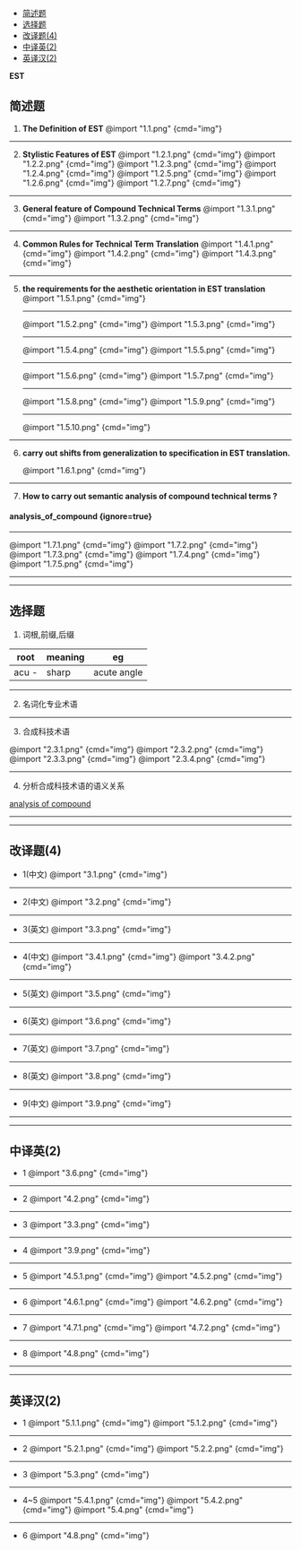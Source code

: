 
<!-- @import "[TOC]" {cmd="toc" depthFrom=1 depthTo=3 orderedList=false} -->

<!-- code_chunk_output -->

- [简述题](#简述题)
- [选择题](#选择题)
- [改译题(4)](#改译题4)
- [中译英(2)](#中译英2)
- [英译汉(2)](#英译汉2)

<!-- /code_chunk_output -->


**EST**

## 简述题

1. __The Definition of EST__
    @import "1.1.png" {cmd="img"}

---

2. __Stylistic Features of EST__
    @import "1.2.1.png" {cmd="img"}
    @import "1.2.2.png" {cmd="img"}
    @import "1.2.3.png" {cmd="img"}
    @import "1.2.4.png" {cmd="img"}
    @import "1.2.5.png" {cmd="img"}
    @import "1.2.6.png" {cmd="img"}
    @import "1.2.7.png" {cmd="img"}

---

3. __General feature of Compound Technical Terms__
    @import "1.3.1.png" {cmd="img"}
    @import "1.3.2.png" {cmd="img"}

---

4. __Common Rules for Technical Term Translation__
    @import "1.4.1.png" {cmd="img"}
    @import "1.4.2.png" {cmd="img"}
    @import "1.4.3.png" {cmd="img"}

---

5. __the requirements for the aesthetic orientation in EST translation__
    @import "1.5.1.png" {cmd="img"}  

    ---

    @import "1.5.2.png" {cmd="img"}
    @import "1.5.3.png" {cmd="img"}

    ---

    @import "1.5.4.png" {cmd="img"}
    @import "1.5.5.png" {cmd="img"}

    ---

    @import "1.5.6.png" {cmd="img"}
    @import "1.5.7.png" {cmd="img"}

    ---

    @import "1.5.8.png" {cmd="img"}
    @import "1.5.9.png" {cmd="img"}

    ---

    @import "1.5.10.png" {cmd="img"}
    
---

6. __carry out shifts from generalization to specification in EST translation.__

    @import "1.6.1.png" {cmd="img"}

---

7. __How to carry out semantic analysis of compound technical terms ?__ 

####  analysis_of_compound {ignore=true}

---

@import "1.7.1.png" {cmd="img"}
@import "1.7.2.png" {cmd="img"}
@import "1.7.3.png" {cmd="img"}
@import "1.7.4.png" {cmd="img"}
@import "1.7.5.png" {cmd="img"}

---
---

## 选择题

1. 词根,前缀,后缀

| root | meaning | eg |
| --- | --- | --- |
| acu - | sharp | acute angle |


---

2. 名词化专业术语



---

3. 合成科技术语

@import "2.3.1.png" {cmd="img"}
@import "2.3.2.png" {cmd="img"}
@import "2.3.3.png" {cmd="img"}
@import "2.3.4.png" {cmd="img"}

---

4. 分析合成科技术语的语义关系

[analysis of compound](#analysis_of_compound)

---
---

## 改译题(4)

- 1(中文)
@import "3.1.png" {cmd="img"}

---

- 2(中文)
@import "3.2.png" {cmd="img"}

---

- 3(英文)
@import "3.3.png" {cmd="img"}

---

- 4(中文)
@import "3.4.1.png" {cmd="img"}
@import "3.4.2.png" {cmd="img"}

---
- 5(英文)
@import "3.5.png" {cmd="img"}

---

- 6(英文)
@import "3.6.png" {cmd="img"}

---

- 7(英文)
@import "3.7.png" {cmd="img"}

---

- 8(英文)
@import "3.8.png" {cmd="img"}

---

- 9(中文)
@import "3.9.png" {cmd="img"}

---
---

## 中译英(2)

- 1
@import "3.6.png" {cmd="img"}

---

- 2
@import "4.2.png" {cmd="img"}

---

- 3
@import "3.3.png" {cmd="img"}

---

- 4
@import "3.9.png" {cmd="img"}

---

- 5
@import "4.5.1.png" {cmd="img"}
@import "4.5.2.png" {cmd="img"}

---

- 6
@import "4.6.1.png" {cmd="img"}
@import "4.6.2.png" {cmd="img"}



---

- 7
@import "4.7.1.png" {cmd="img"}
@import "4.7.2.png" {cmd="img"}

---

- 8
@import "4.8.png" {cmd="img"}

---
---

## 英译汉(2)

- 1
@import "5.1.1.png" {cmd="img"}
@import "5.1.2.png" {cmd="img"}

---

- 2
@import "5.2.1.png" {cmd="img"}
@import "5.2.2.png" {cmd="img"}

---

- 3
@import "5.3.png" {cmd="img"}

---

- 4~5
@import "5.4.1.png" {cmd="img"}
@import "5.4.2.png" {cmd="img"}
@import "5.4.png" {cmd="img"}

---

- 6 
@import "4.8.png" {cmd="img"}




